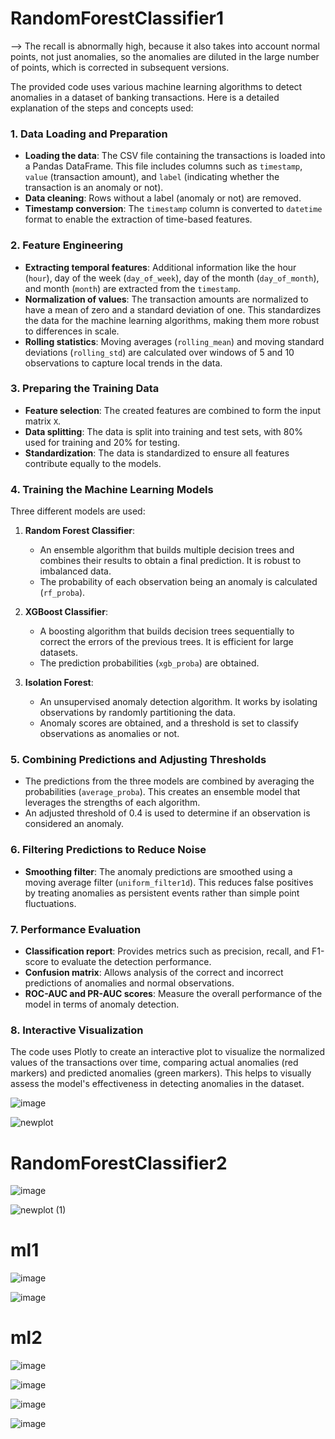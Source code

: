 
# RandomForestClassifier1

--> The recall is abnormally high, because it also takes into account normal points, not just anomalies, so the anomalies are diluted in the large number of points, which is corrected in subsequent versions.


The provided code uses various machine learning algorithms to detect anomalies in a dataset of banking transactions. Here is a detailed explanation of the steps and concepts used:

### 1. Data Loading and Preparation

- **Loading the data**: The CSV file containing the transactions is loaded into a Pandas DataFrame. This file includes columns such as `timestamp`, `value` (transaction amount), and `label` (indicating whether the transaction is an anomaly or not).
- **Data cleaning**: Rows without a label (anomaly or not) are removed.
- **Timestamp conversion**: The `timestamp` column is converted to `datetime` format to enable the extraction of time-based features.

### 2. Feature Engineering

- **Extracting temporal features**: Additional information like the hour (`hour`), day of the week (`day_of_week`), day of the month (`day_of_month`), and month (`month`) are extracted from the `timestamp`.
- **Normalization of values**: The transaction amounts are normalized to have a mean of zero and a standard deviation of one. This standardizes the data for the machine learning algorithms, making them more robust to differences in scale.
- **Rolling statistics**: Moving averages (`rolling_mean`) and moving standard deviations (`rolling_std`) are calculated over windows of 5 and 10 observations to capture local trends in the data.

### 3. Preparing the Training Data

- **Feature selection**: The created features are combined to form the input matrix `X`.
- **Data splitting**: The data is split into training and test sets, with 80% used for training and 20% for testing.
- **Standardization**: The data is standardized to ensure all features contribute equally to the models.

### 4. Training the Machine Learning Models

Three different models are used:

1. **Random Forest Classifier**:
   - An ensemble algorithm that builds multiple decision trees and combines their results to obtain a final prediction. It is robust to imbalanced data.
   - The probability of each observation being an anomaly is calculated (`rf_proba`).

2. **XGBoost Classifier**:
   - A boosting algorithm that builds decision trees sequentially to correct the errors of the previous trees. It is efficient for large datasets.
   - The prediction probabilities (`xgb_proba`) are obtained.

3. **Isolation Forest**:
   - An unsupervised anomaly detection algorithm. It works by isolating observations by randomly partitioning the data.
   - Anomaly scores are obtained, and a threshold is set to classify observations as anomalies or not.

### 5. Combining Predictions and Adjusting Thresholds

- The predictions from the three models are combined by averaging the probabilities (`average_proba`). This creates an ensemble model that leverages the strengths of each algorithm.
- An adjusted threshold of 0.4 is used to determine if an observation is considered an anomaly.

### 6. Filtering Predictions to Reduce Noise

- **Smoothing filter**: The anomaly predictions are smoothed using a moving average filter (`uniform_filter1d`). This reduces false positives by treating anomalies as persistent events rather than simple point fluctuations.

### 7. Performance Evaluation

- **Classification report**: Provides metrics such as precision, recall, and F1-score to evaluate the detection performance.
- **Confusion matrix**: Allows analysis of the correct and incorrect predictions of anomalies and normal observations.
- **ROC-AUC and PR-AUC scores**: Measure the overall performance of the model in terms of anomaly detection.

### 8. Interactive Visualization

The code uses Plotly to create an interactive plot to visualize the normalized values of the transactions over time, comparing actual anomalies (red markers) and predicted anomalies (green markers). This helps to visually assess the model's effectiveness in detecting anomalies in the dataset.


 ![image](https://github.com/user-attachments/assets/abb92fbf-91d3-4b29-9b8b-e5e9223170d7)


 ![newplot](https://github.com/user-attachments/assets/b9a87cd2-2ed9-4dfc-927f-e476b45747ed)



# RandomForestClassifier2


![image](https://github.com/user-attachments/assets/10132731-c2df-4cf6-97eb-75320d0116c2)

![newplot (1)](https://github.com/user-attachments/assets/7fc0bf06-37ad-440a-a8a7-f849e36a53dd)


# ml1
![image](https://github.com/user-attachments/assets/43dd13d6-3271-4bd1-b785-da7a5b9063e5)

![image](https://github.com/user-attachments/assets/efce3dc2-3a0f-4f49-8643-4e6a55f2caee)




# ml2

![image](https://github.com/user-attachments/assets/9f7aef27-6cb8-4d34-bbbb-ca574368bac1)


![image](https://github.com/user-attachments/assets/5274999a-342b-427c-9169-89a2c7d03475)


![image](https://github.com/user-attachments/assets/3ea5556e-7487-48c2-a26a-ae7bf7fd40c9)

![image](https://github.com/user-attachments/assets/5e836b7d-4edc-405a-8cd9-684bf25bec7b)

